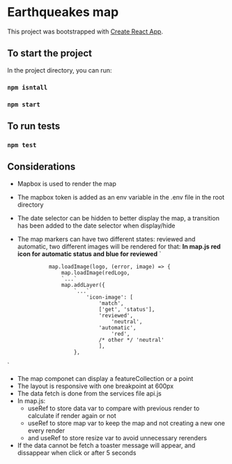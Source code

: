 # Earthqueakes map

This project was bootstrapped with [Create React App](https://github.com/facebook/create-react-app).

## To start the project

In the project directory, you can run:
### `npm isntall`
### `npm start`

## To run tests

### `npm test`

## Considerations

- Mapbox is used to render the map
- The mapbox token is added as an env variable in the .env file in the root directory
- The date selector can be hidden to better display the map, a transition has been added to the date selector when display/hide
- The map markers can have two different states: reviewed and automatic, two different images will be rendered for that:
**In map.js red icon for automatic status and blue for reviewed**
`

				map.loadImage(logo, (error, image) => {
					map.loadImage(redLogo, 
					`...`
					map.addLayer({
						`...`
							'icon-image': [
								'match',
								['get', 'status'],
								'reviewed',
									'neutral',
								'automatic',
									'red',
								/* other */ 'neutral'
								],
						},
						
`


- The map componet can display a featureCollection or a point
- The layout is responsive with one breakpoint at 600px
- The data fetch is done from the services file api.js
- In map.js: 
    * useRef to store data var to compare with previous render to calculate if render again or not
    * useRef to store map var to keep the map and not creating a new one every render
    * and useRef to store resize var to avoid unnecessary rerenders
- If the data cannot be fetch a toaster message will appear, and dissappear when click or after 5 seconds